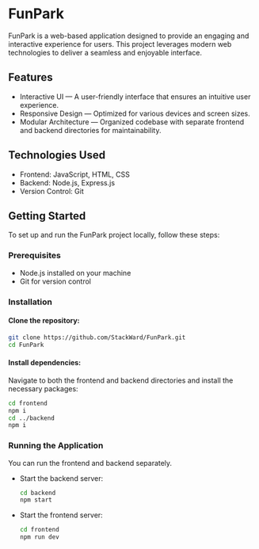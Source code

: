 # FunPark

FunPark is a web-based application designed to provide an engaging and interactive experience for users. This project leverages modern web technologies to deliver a seamless and enjoyable interface.

## Features

- Interactive UI — A user-friendly interface that ensures an intuitive user experience.
- Responsive Design — Optimized for various devices and screen sizes.
- Modular Architecture — Organized codebase with separate frontend and backend directories for maintainability.

## Technologies Used

- Frontend: JavaScript, HTML, CSS
- Backend: Node.js, Express.js
- Version Control: Git

## Getting Started

To set up and run the FunPark project locally, follow these steps:

### Prerequisites

- Node.js installed on your machine
- Git for version control

### Installation

#### Clone the repository:
```bash
git clone https://github.com/StackWard/FunPark.git
cd FunPark
```
#### Install dependencies:
Navigate to both the frontend and backend directories and install the necessary packages:
```bash
cd frontend
npm i
cd ../backend
npm i
```

### Running the Application
You can run the frontend and backend separately.
- Start the backend server:
  ```bash
  cd backend
  npm start
  ```
- Start the frontend server:
  ```bash
  cd frontend
  npm run dev
  ```

